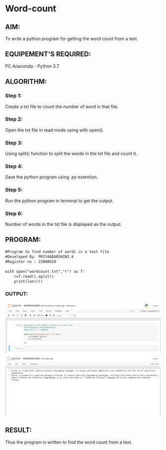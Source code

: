 # Word-count
## AIM:
To write a python program for getting the word count from a text.
## EQUIPEMENT'S REQUIRED: 
PC
Anaconda - Python 3.7
## ALGORITHM: 
### Step 1:
Create a txt file to count the number of word in that file.
### Step 2: 
Open the txt file in read mode using with open().
### Step 3: 
Using split() function to split the words in the txt file and count it.
### Step 4:  
Save the python program using .py extention.
### Step 5: 
Run the python program in terminal to get the output.
### Step 6: 
Number of words in the txt file is displayed as the output.
## PROGRAM:
```
#Program to find number of words in a text file 
#Developed By: PRIYAADARSHINI.K
#Register no : 23000629

with open("wordcount.txt","r") as f:
    r=f.read().split()
    print(len(r))
```

### OUTPUT:
![output](/output.png)
![output](/output2.png)

## RESULT:
Thus the program is written to find the word count from a text.
